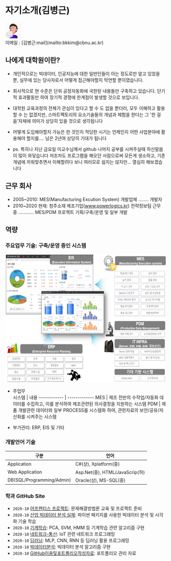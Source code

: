 # 자기소개(김병근)
<p>
<div class=insertcode>
<img src="https://github.com/ByeongKeun/Industrial-AI/raw/master/images/Imoge.gif" border="0" width="50" height="50">
</div> 
이메일 : [김병근:mail](mailto:bkkim@cbnu.ac.kr)
</p>
 
 ## 나에게 대학원이란? 
  - 개인적으로는 빅데이터, 인공지능에 대한 일반인들이 아는 정도로만 알고 있었을 뿐,
    실무에 있는 당사자로서 어떻게 접근해야할지 막연할 뿐이였습니다.
  - 회사적으로 현 수준은 단위 공정자동화에 국한된 내용들만 구축하고 있습니다.
    단기적 효과활동만 하여 장기적 경쟁에 한계점이 발생할 것으로 보입니다.
  - 대학원 교육과정의 전체가 관심이 있다고 할 수 도 없을 뿐더러, 모두 이해하고 활용할 수 는 없겠지만, 
    스마트팩토리의 요소기술들의 개념과 체험을 한다는 그 '한 걸음'자체에 의미가 상당히 있을 것으로 생각됩니다
  - 어떻게 도입해야할지 가능은 한 것인지 적당한 시기는 언제인지 어떤 사업분야에 활용해야 할지를.... 남은 2년여 상당히 기대가 됩니다 
  
  - ps. 특히나 지난 금요일 이교수님께서 github 나머지 공부를 시켜주실때 하신말씀이 많이 와닿습니다
    저조차도 프로그램을 해오던 사람으로써 모든게 생소하고, 기존 개념에 끼워맞추면서 이해할려다 보니 여러모로 쉽지는 않지만... 열심히 해보겠습니다
    
 ## 근무 회사
   - 2005~2010: MES(Manufacturing Excution System) 개발업체 ........ 개발자
   - 2010~2020 현재: 청주소재 제조기업(www.powerlogics.kr) 전략정보팀 근무 중 ............ MES/PDM 프로젝트 기획/구축/운영 및 일부 개발      

 ## 역량
 ### 주요업무 기술: 구축/운영 중인 시스템
<p align="left" margin=100>  
<img src="./images/Main_System.png"  width="600" height="400">
</p>

  - 주업무  
   시스템 | 내용
  ------------ | -------------
   MES | 제조 전반의 수작업/자동화 데이터를 수집하고, 이를 분석하여 제조관련된 의사결정을 지원하는 시스템
   PDM | 제품 개발관련 데이터와 일부 PROCESS를 시스템화 하여, 관련자료의 보안/공유/자산화를 시켜주는 시스템
   
  - 부가관리: ERP, EIS 및 기타

 ### 개발언어 기술
  구분 | 언어
  ------------ | -------------
  Application | C#(상), Xplatform(중)
  Web Application | Asp.Net(중), HTML/JavaScrip(하)
  DB(SQL/Programming/Admin) | Oracle(상), MS-SQL(중)

### 학과 GitHub Site
- `2020-10` [어프렌티스 프로젝트](https://github.com/ByeongKeun/industrial-AI/tree/master/projects/어프렌티스-프로젝트): 문제해결방법론 교육 및 프로젝트 준비
- `2020-10` [산업 빅데이터 분석 실제](https://github.com/ByeongKeun/industrial-AI/tree/master/projects/산업-빅데이터분석-실제): 파이썬 패키지를 사용한 빅데이터 분석 및 시각화 기술 학습
- `2020-10` [기계학습](https://github.com/ByeongKeun/industrial-AI/tree/master/programming/기계학습): PCA, SVM, HMM 등 기계학습 관련 알고리즘 구현
- `2020-10` [네트워크-통신](https://github.com/ByeongKeun/industrial-AI/tree/master/programming/네트워크-통신): IoT 관련 네트워크 프로그래밍
- `2020-10` [딥러닝](https://github.com/ByeongKeun/industrial-AI/tree/master/programming/딥러닝): MLP, CNN, RNN 등 딥러닝 활용 프로그래밍
- `2020-10` [빅데이터분석](https://github.com/ByeongKeun/industrial-AI/tree/master/programming/빅데이터분석): 빅데이터 분석 알고리즘 구현
- `2020-10` [GitHub이용및포트폴리오작성자료](https://github.com/Bessesian/industrial-AI/tree/master/Education): 포트폴리오 관리 자료
